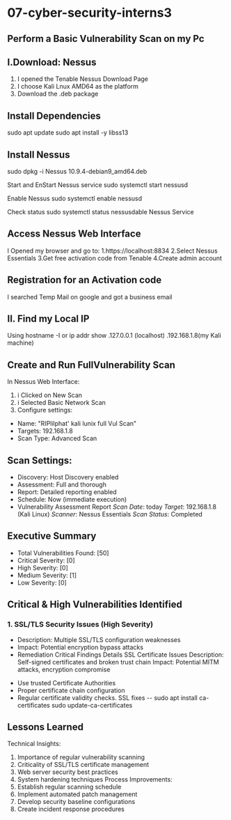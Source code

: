 # 07-cyber-security-interns3
Perform a Basic Vulnerability Scan on my Pc
--
I.Download: Nessus
--
1. I opened the Tenable Nessus Download Page
2. I choose Kali Lnux AMD64 as the platform
3. Download the .deb package
   
Install Dependencies
--
sudo apt update 
sudo apt install -y libss13

Install Nessus 
--
sudo dpkg -i Nessus 10.9.4-debian9_amd64.deb

Start and EnStart Nessus service
sudo systemctl start nessusd

Enable Nessus 
sudo systemctl enable nessusd

Check status
sudo systemctl status nessusdable Nessus Service

Access Nessus Web Interface
--
I Opened my browser and go to:
1.https://localhost:8834
2.Select Nessus Essentials
3.Get free activation code from Tenable
4.Create admin account

Registration for an Activation code
--
I searched Temp Mail on google and got a business email

II. Find my Local IP
--
Using hostname -I or ip addr show
.127.0.0.1 (localhost)
.192.168.1.8(my Kali machine)

Create and Run FullVulnerability Scan
--
In Nessus Web Interface:
1. i Clicked on New Scan
2. i Selected Basic Network Scan
3. Configure settings:
* Name: "RIPlilphat' kali lunix full Vul Scan"
* Targets: 192.168.1.8
* Scan Type: Advanced Scan
  
Scan Settings:
--
* Discovery: Host Discovery enabled
* Assessment: Full and thorough
* Report: Detailed reporting enabled
* Schedule: Now (immediate execution)
*  Vulnerability Assessment Report
*Scan Date*: today
*Target*: 192.168.1.8 (Kali Linux)
*Scanner*: Nessus Essentials
*Scan Status*: Completed

## Executive Summary
- Total Vulnerabilities Found: [50]
- Critical Severity: [0]
- High Severity: [0]
- Medium Severity: [1]
- Low Severity: [0]

## Critical & High Vulnerabilities Identified

### 1. SSL/TLS Security Issues (High Severity)
- Description: Multiple SSL/TLS configuration weaknesses
- Impact: Potential encryption bypass attacks
- Remediation
Critical Findings Details
SSL Certificate Issues
Description: Self-signed certificates and broken trust chain
Impact: Potential MITM attacks, encryption compromise
* Use trusted Certificate Authorities
* Proper certificate chain configuration
* Regular certificate validity checks.
SSL fixes
--
sudo apt install ca-certificates
sudo update-ca-certificates

Lessons Learned
--
Technical Insights:
1. Importance of regular vulnerability scanning
2. Criticality of SSL/TLS certificate management
3. Web server security best practices
4. System hardening techniques
Process Improvements:
1. Establish regular scanning schedule
2. Implement automated patch management
3. Develop security baseline configurations
4. Create incident response procedures
